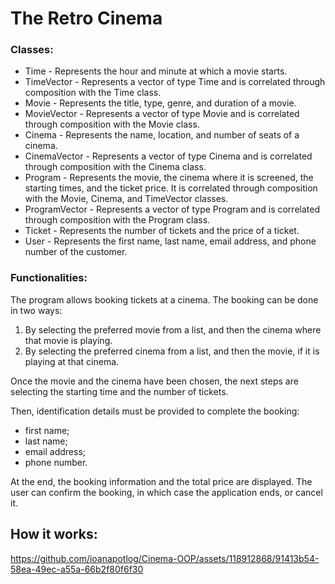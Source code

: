 # The Retro Cinema
### Classes:
  * Time - Represents the hour and minute at which a movie starts. 
  * TimeVector - Represents a vector of type Time and is correlated through composition with the Time class. 
  * Movie - Represents the title, type, genre, and duration of a movie.
  * MovieVector - Represents a vector of type Movie and is correlated through composition with the Movie class. 
  * Cinema - Represents the name, location, and number of seats of a cinema.
  * CinemaVector - Represents a vector of type Cinema and is correlated through composition with the Cinema class. 
  * Program - Represents the movie, the cinema where it is screened, the starting times, and the ticket price. It is correlated through composition with the Movie, Cinema, and TimeVector classes.
  * ProgramVector - Represents a vector of type Program and is correlated through composition with the Program class. 
  * Ticket - Represents the number of tickets and the price of a ticket.
  * User - Represents the first name, last name, email address, and phone number of the customer.

### Functionalities:
The program allows booking tickets at a cinema. The booking can be done in two ways:

1. By selecting the preferred movie from a list, and then the cinema where that movie is playing.
2. By selecting the preferred cinema from a list, and then the movie, if it is playing at that cinema.

Once the movie and the cinema have been chosen, the next steps are selecting the starting time and the number of tickets.

Then, identification details must be provided to complete the booking:
* first name;
* last name;
* email address;
* phone number.

At the end, the booking information and the total price are displayed. The user can confirm the booking, in which case the application ends, or cancel it.

## How it works:
https://github.com/ioanapotlog/Cinema-OOP/assets/118912868/91413b54-58ea-49ec-a55a-66b2f80f6f30




